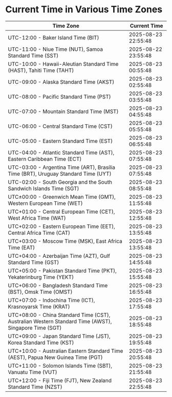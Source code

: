 # Current Time in Various Time Zones

| Time Zone | Current Time |
|-----------|--------------|
| UTC-12:00 - Baker Island Time (BIT) | 2025-08-23 22:55:48 |
| UTC-11:00 - Niue Time (NUT), Samoa Standard Time (SST) | 2025-08-22 23:55:48 |
| UTC-10:00 - Hawaii-Aleutian Standard Time (HAST), Tahiti Time (TAHT) | 2025-08-23 00:55:48 |
| UTC-09:00 - Alaska Standard Time (AKST) | 2025-08-23 02:55:48 |
| UTC-08:00 - Pacific Standard Time (PST) | 2025-08-23 03:55:48 |
| UTC-07:00 - Mountain Standard Time (MST) | 2025-08-23 04:55:48 |
| UTC-06:00 - Central Standard Time (CST) | 2025-08-23 05:55:48 |
| UTC-05:00 - Eastern Standard Time (EST) | 2025-08-23 06:55:48 |
| UTC-04:00 - Atlantic Standard Time (AST), Eastern Caribbean Time (ECT) | 2025-08-23 07:55:48 |
| UTC-03:00 - Argentina Time (ART), Brasília Time (BRT), Uruguay Standard Time (UYT) | 2025-08-23 07:55:48 |
| UTC-02:00 - South Georgia and the South Sandwich Islands Time (SGT) | 2025-08-23 08:55:48 |
| UTC±00:00 - Greenwich Mean Time (GMT), Western European Time (WET) | 2025-08-23 11:55:48 |
| UTC+01:00 - Central European Time (CET), West Africa Time (WAT) | 2025-08-23 12:55:48 |
| UTC+02:00 - Eastern European Time (EET), Central Africa Time (CAT) | 2025-08-23 13:55:48 |
| UTC+03:00 - Moscow Time (MSK), East Africa Time (EAT) | 2025-08-23 13:55:48 |
| UTC+04:00 - Azerbaijan Time (AZT), Gulf Standard Time (GST) | 2025-08-23 14:55:48 |
| UTC+05:00 - Pakistan Standard Time (PKT), Yekaterinburg Time (YEKT) | 2025-08-23 15:55:48 |
| UTC+06:00 - Bangladesh Standard Time (BST), Omsk Time (OMST) | 2025-08-23 16:55:48 |
| UTC+07:00 - Indochina Time (ICT), Krasnoyarsk Time (KRAT) | 2025-08-23 17:55:48 |
| UTC+08:00 - China Standard Time (CST), Australian Western Standard Time (AWST), Singapore Time (SGT) | 2025-08-23 18:55:48 |
| UTC+09:00 - Japan Standard Time (JST), Korea Standard Time (KST) | 2025-08-23 19:55:48 |
| UTC+10:00 - Australian Eastern Standard Time (AEST), Papua New Guinea Time (PGT) | 2025-08-23 20:55:48 |
| UTC+11:00 - Solomon Islands Time (SBT), Vanuatu Time (VUT) | 2025-08-23 21:55:48 |
| UTC+12:00 - Fiji Time (FJT), New Zealand Standard Time (NZST) | 2025-08-23 22:55:48 |
